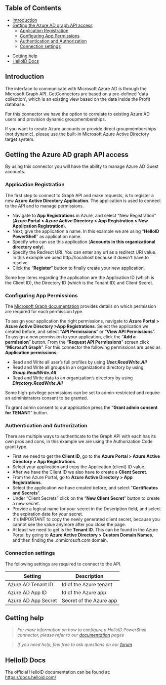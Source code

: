 <!-- TABLE OF CONTENTS -->
## Table of Contents
- [Introduction](#introduction)
- [Getting the Azure AD graph API access](#getting-the-azure-ad-graph-api-access)
  + [Application Registration](#application-registration)
  + [Configuring App Permissions](#configuring-app-permissions)
  + [Authentication and Authorization](#authentication-and-authorization)
  + [Connection settings](#Connection-settings)
+ [Getting help](#Getting-help)
+ [HelloID Docs](#HelloID-Docs)

## Introduction
The interface to communicate with Microsoft Azure AD is through the Microsoft Graph API. GetConnectors are based on a pre-defined 'data collection', which is an existing view based on the data inside the Profit database.

For this connector we have the option to correlate to existing Azure AD users and provision dynamic groupmemberships.

If you want to create Azure accounts or provide direct groupmemberships (not dynamic), please use the built-in Microsoft Azure Active Directory target system.

<!-- GETTING STARTED -->
## Getting the Azure AD graph API access

By using this connector you will have the ability to manage Azure AD Guest accounts.

### Application Registration
The first step to connect to Graph API and make requests, is to register a new <b>Azure Active Directory Application</b>. The application is used to connect to the API and to manage permissions.

* Navigate to <b>App Registrations</b> in Azure, and select “New Registration” (<b>Azure Portal > Azure Active Directory > App Registration > New Application Registration</b>).
* Next, give the application a name. In this example we are using “<b>HelloID PowerShell</b>” as application name.
* Specify who can use this application (<b>Accounts in this organizational directory only</b>).
* Specify the Redirect URI. You can enter any url as a redirect URI value. In this example we used http://localhost because it doesn't have to resolve.
* Click the “<b>Register</b>” button to finally create your new application.

Some key items regarding the application are the Application ID (which is the Client ID), the Directory ID (which is the Tenant ID) and Client Secret.

### Configuring App Permissions
The [Microsoft Graph documentation](https://docs.microsoft.com/en-us/graph) provides details on which permission are required for each permission type.

To assign your application the right permissions, navigate to <b>Azure Portal > Azure Active Directory >App Registrations</b>.
Select the application we created before, and select “<b>API Permissions</b>” or “<b>View API Permissions</b>”.
To assign a new permission to your application, click the “<b>Add a permission</b>” button.
From the “<b>Request API Permissions</b>” screen click “<b>Microsoft Graph</b>”.
For this connector the following permissions are used as <b>Application permissions</b>:
*	Read and Write all user’s full profiles by using <b><i>User.ReadWrite.All</i></b>
*	Read and Write all groups in an organization’s directory by using <b><i>Group.ReadWrite.All</i></b>
*	Read and Write data to an organization’s directory by using <b><i>Directory.ReadWrite.All</i></b>

Some high-privilege permissions can be set to admin-restricted and require an administrators consent to be granted.

To grant admin consent to our application press the “<b>Grant admin consent for TENANT</b>” button.

### Authentication and Authorization
There are multiple ways to authenticate to the Graph API with each has its own pros and cons, in this example we are using the Authorization Code grant type.

*	First we need to get the <b>Client ID</b>, go to the <b>Azure Portal > Azure Active Directory > App Registrations</b>.
*	Select your application and copy the Application (client) ID value.
*	After we have the Client ID we also have to create a <b>Client Secret</b>.
*	From the Azure Portal, go to <b>Azure Active Directory > App Registrations</b>.
*	Select the application we have created before, and select "<b>Certificates and Secrets</b>". 
*	Under “Client Secrets” click on the “<b>New Client Secret</b>” button to create a new secret.
*	Provide a logical name for your secret in the Description field, and select the expiration date for your secret.
*	It's IMPORTANT to copy the newly generated client secret, because you cannot see the value anymore after you close the page.
*	At least we need to get is the <b>Tenant ID</b>. This can be found in the Azure Portal by going to <b>Azure Active Directory > Custom Domain Names</b>, and then finding the .onmicrosoft.com domain.

### Connection settings
The following settings are required to connect to the API.

| Setting     | Description |
| ------------ | ----------- |
| Azure AD Tenant ID | Id of the Azure tenant |
| Azure AD App ID | Id of the Azure app |
| Azure AD App Secret | Secret of the Azure app |

## Getting help
> _For more information on how to configure a HelloID PowerShell connector, please refer to our [documentation](https://docs.helloid.com/hc/en-us/articles/360012518799-How-to-add-a-target-system) pages_

> _If you need help, feel free to ask questions on our [forum](https://forum.helloid.com)_

## HelloID Docs
The official HelloID documentation can be found at: https://docs.helloid.com/
